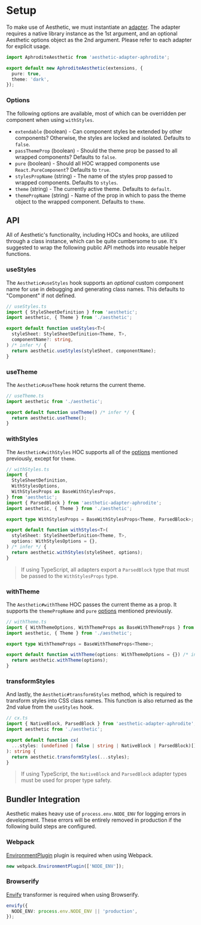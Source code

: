 # Setup

To make use of Aesthetic, we must instantiate an [adapter](./adapters/README.md). The adapter
requires a native library instance as the 1st argument, and an optional Aesthetic options object as
the 2nd argument. Please refer to each adapter for explicit usage.

```ts
import AphroditeAesthetic from 'aesthetic-adapter-aphrodite';

export default new AphroditeAesthetic(extensions, {
  pure: true,
  theme: 'dark',
});
```

### Options

The following options are available, most of which can be overridden per component when using
`withStyles`.

- `extendable` (boolean) - Can component styles be extended by other components? Otherwise, the
  styles are locked and isolated. Defaults to `false`.
- `passThemeProp` (boolean) - Should the theme prop be passed to all wrapped components? Defaults to
  `false`.
- `pure` (boolean) - Should all HOC wrapped components use `React.PureComponent`? Defaults to
  `true`.
- `stylesPropName` (string) - The name of the styles prop passed to wrapped components. Defaults to
  `styles`.
- `theme` (string) - The currently active theme. Defaults to `default`.
- `themePropName` (string) - Name of the prop in which to pass the theme object to the wrapped
  component. Defaults to `theme`.

## API

All of Aesthetic's functionality, including HOCs and hooks, are utilized through a class instance,
which can be quite cumbersome to use. It's suggested to wrap the following public API methods into
reusable helper functions.

### useStyles

The `Aesthetic#useStyles` hook supports an _optional_ custom component name for use in debugging and
generating class names. This defaults to "Component" if not defined.

```ts
// useStyles.ts
import { StyleSheetDefinition } from 'aesthetic';
import aesthetic, { Theme } from './aesthetic';

export default function useStyles<T>(
  styleSheet: StyleSheetDefinition<Theme, T>,
  componentName?: string,
) /* infer */ {
  return aesthetic.useStyles(styleSheet, componentName);
}
```

### useTheme

The `Aesthetic#useTheme` hook returns the current theme.

```ts
// useTheme.ts
import aesthetic from './aesthetic';

export default function useTheme() /* infer */ {
  return aesthetic.useTheme();
}
```

### withStyles

The `Aesthetic#withStyles` HOC supports all of the [options](#options) mentioned previously, except
for `theme`.

```ts
// withStyles.ts
import {
  StyleSheetDefinition,
  WithStylesOptions,
  WithStylesProps as BaseWithStylesProps,
} from 'aesthetic';
import { ParsedBlock } from 'aesthetic-adapter-aphrodite';
import aesthetic, { Theme } from './aesthetic';

export type WithStylesProps = BaseWithStylesProps<Theme, ParsedBlock>;

export default function withStyles<T>(
  styleSheet: StyleSheetDefinition<Theme, T>,
  options: WithStylesOptions = {},
) /* infer */ {
  return aesthetic.withStyles(styleSheet, options);
}
```

> If using TypeScript, all adapters export a `ParsedBlock` type that must be passed to the
> `WithStylesProps` type.

### withTheme

The `Aesthetic#withTheme` HOC passes the current theme as a prop. It supports the `themePropName`
and `pure` [options](#options) mentioned previously.

```ts
// withTheme.ts
import { WithThemeOptions, WithThemeProps as BaseWithThemeProps } from 'aesthetic';
import aesthetic, { Theme } from './aesthetic';

export type WithThemeProps = BaseWithThemeProps<Theme>;

export default function withTheme(options: WithThemeOptions = {}) /* infer */ {
  return aesthetic.withTheme(options);
}
```

### transformStyles

And lastly, the `Aesthetic#transformStyles` method, which is required to transform styles into CSS
class names. This function is also returned as the 2nd value from the `useStyles` hook.

```ts
// cx.ts
import { NativeBlock, ParsedBlock } from 'aesthetic-adapter-aphrodite';
import aesthetic from './aesthetic';

export default function cx(
  ...styles: (undefined | false | string | NativeBlock | ParsedBlock)[]
): string {
  return aesthetic.transformStyles(...styles);
}
```

> If using TypeScript, the `NativeBlock` and `ParsedBlock` adapter types must be used for proper
> type safety.

## Bundler Integration

Aesthetic makes heavy use of `process.env.NODE_ENV` for logging errors in development. These errors
will be entirely removed in production if the following build steps are configured.

### Webpack

[EnvironmentPlugin](https://webpack.js.org/plugins/environment-plugin/) plugin is required when
using Webpack.

```ts
new webpack.EnvironmentPlugin(['NODE_ENV']);
```

### Browserify

[Envify](https://github.com/hughsk/envify) transformer is required when using Browserify.

```ts
envify({
  NODE_ENV: process.env.NODE_ENV || 'production',
});
```
